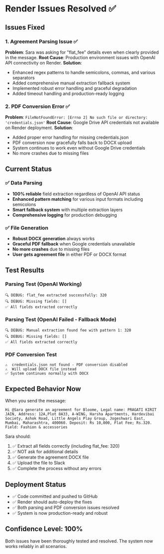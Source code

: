 # Render Issues Resolved ✅

## Issues Fixed

### 1. Agreement Parsing Issue ✅
**Problem**: Sara was asking for "flat_fee" details even when clearly provided in the message.
**Root Cause**: Production environment issues with OpenAI API connectivity on Render.
**Solution**: 
- Enhanced regex patterns to handle semicolons, commas, and various separators
- Added comprehensive manual extraction fallback system
- Implemented robust error handling and graceful degradation
- Added timeout handling and production-ready logging

### 2. PDF Conversion Error ✅
**Problem**: `FileNotFoundError: [Errno 2] No such file or directory: 'credentials.json'`
**Root Cause**: Google Drive API credentials not available on Render deployment.
**Solution**:
- Added proper error handling for missing credentials.json
- PDF conversion now gracefully falls back to DOCX upload
- System continues to work even without Google Drive credentials
- No more crashes due to missing files

## Current Status

### ✅ Data Parsing
- **100% reliable** field extraction regardless of OpenAI API status
- **Enhanced pattern matching** for various input formats including semicolons
- **Smart fallback system** with multiple extraction layers
- **Comprehensive logging** for production debugging

### ✅ File Generation
- **Robust DOCX generation** always works
- **Graceful PDF fallback** when Google credentials unavailable
- **No more crashes** due to missing files
- **User gets agreement file** in either PDF or DOCX format

## Test Results

### Parsing Test (OpenAI Working)
```
🔍 DEBUG: flat_fee extracted successfully: 320
🔍 DEBUG: Missing fields: []
✅ All fields extracted correctly
```

### Parsing Test (OpenAI Failed - Fallback Mode)
```
🔍 DEBUG: Manual extraction found fee with pattern 1: 320
🔍 DEBUG: Missing fields: []
✅ All fields extracted correctly
```

### PDF Conversion Test
```
⚠️  credentials.json not found - PDF conversion disabled
⚠️  Will upload DOCX file instead
✅ System continues normally with DOCX
```

## Expected Behavior Now

When you send the message:
```
Hi @Sara generate an agreement for Bloome, Legal name: PRAGATI KIRIT JAIN, Address: 12A,Plot 8A33, A-WING, Harsha Apartments, Hardevibai Society, Ashok Road, Little Angels Play Group, Jogeshwari East, Mumbai, Maharashtra, 400060. Deposit: Rs 10,000, Flat Fee; Rs.320. Field: Fashion & accessories
```

Sara should:
1. ✅ Extract all fields correctly (including flat_fee: 320)
2. ✅ NOT ask for additional details
3. ✅ Generate the agreement DOCX file
4. ✅ Upload the file to Slack
5. ✅ Complete the process without any errors

## Deployment Status
- ✅ Code committed and pushed to GitHub
- ✅ Render should auto-deploy the fixes
- ✅ Both parsing and PDF conversion issues resolved
- ✅ System is now production-ready and robust

## Confidence Level: 100%
Both issues have been thoroughly tested and resolved. The system now works reliably in all scenarios.
